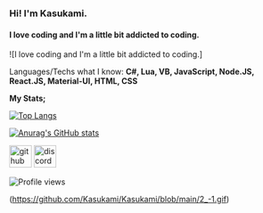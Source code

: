 ### Hi! I'm Kasukami.
#### I love coding and I'm a little bit addicted to coding.
![I love coding and I'm a little bit addicted to coding.]

Languages/Techs what I know: **C#, Lua, VB, JavaScript, Node.JS, React.JS, Material-UI, HTML, CSS**


**My Stats;**

[![Top Langs](https://github-readme-stats.vercel.app/api/top-langs/?username=kasukami&layout=compact)](https://github.com/kasukami/github-readme-stats)

[![Anurag's GitHub stats](https://github-readme-stats.vercel.app/api?username=kasukami&theme=dracula&custom_title=Kasukami)](https://github.com/kasukami/github-readme-stats)



[<img src='https://cdn.jsdelivr.net/npm/simple-icons@3.0.1/icons/github.svg' alt='github' height='40'>](https://github.com/kasukami)  [<img src='https://cdn.jsdelivr.net/npm/simple-icons@3.0.1/icons/discord.svg' alt='discord' height='40'>](https://discord.com/users/853287146395533324)  

![Profile views](https://gpvc.arturio.dev/kasukami)  




(https://github.com/Kasukami/Kasukami/blob/main/2_-1.gif)
